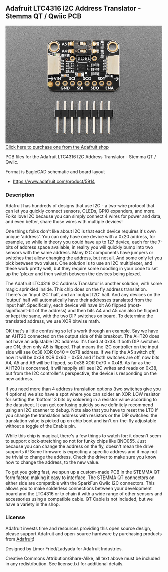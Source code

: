 ## Adafruit LTC4316 I2C Address Translator - Stemma QT / Qwiic PCB

<a href="http://www.adafruit.com/products/5914"><img src="assets/5914.jpg?raw=true" width="500px"><br/>
Click here to purchase one from the Adafruit shop</a>

PCB files for the Adafruit LTC4316 I2C Address Translator - Stemma QT / Qwiic. 

Format is EagleCAD schematic and board layout
* https://www.adafruit.com/product/5914

### Description

Adafruit has hundreds of designs that use I2C - a two-wire protocol that can let you quickly connect sensors, OLEDs, GPIO expanders, and more. Folks love I2C because you can simply connect 4 wires for power and data, and even better, share those wires with multiple devices!

One things folks don't like about I2C is that each device requires it's own unique 'address'. You can only have one device with a 0x20 address, for example, so while in theory you could have up to 127 device, each for the 7-bits of address space available, in reality you will quickly bump into two sensors with the same address. Many I2C components have jumpers or switches that allow changing the address, but not all. And some only let you pick between two values. One solution is to use an I2C multiplexer,  and these work pretty well, but they require some noodling in your code to set up the 'plexer and then switch between the devices being plexed.

The Adafruit LTC4316 I2C Address Translator is another solution, with some magic sprinkled inside. This chip does on the fly address translation. There's an 'input I2C' half, and an 'output I2C' half. And any devices on the 'output' half will automatically have their addresses translated from the input half. Specifically, each device will have bit A6 flipped  (most-significant-bit of the address) and then bits A4 and A5 can also be flipped or kept the same, with the two DIP switches on board. To determine the translated address, we use XOR bitwise math.

OK that's a little confusing so let's work through an example. Say we have an AHT20 connected on the output side of this breakout. The AHT20 does not have an adjustable I2C address: it's fixed at 0x38. If both DIP switches are ON, then only A6 is flipped. That means the I2C controller on the input side will see 0x38 XOR 0x40 = 0x78 address. If we flip the A5 switch off, now it will be 0x38 XOR 0x60 = 0x58 and if both switches are off, now bits A4, A5 and A6 will be flipped, so 0x38 XOR 0x70 = 0x48. As far as the AHT20 is concerned, it will happily still see I2C writes and reads on 0x38, but from the I2C controller's perspective, the device is responding on the new address.

If you need more than 4 address translation options (two switches give you 4 options) we also have a spot where you can solder an XOR_LOW resistor for setting the 'bottom' 3 bits by soldering in a resistor value according to the datasheet. It can get confusing quickly so we definitely recommend using an I2C scanner to debug. Note also that you have to reset the LTC if you change the translation address with resistors or the DIP switches: the translation value is picked up on chip boot and isn't on-the-fly adjustable without a toggle of the Enable pin.

While this chip is magical, there's a few things to watch for: it doesn't seem to support clock-stretching so not for funky chips like BNO055. Just because you can change the address on the fly, doesn't mean the drive supports it! Some firmware is expecting a specific address and it may not be trivial to change the address. Check the driver to make sure you know how to change the address, to the new value.

To get you going fast, we spun up a custom-made PCB in the STEMMA QT form factor, making it easy to interface. The STEMMA QT connectors on either side are compatible with the SparkFun Qwiic I2C connectors. This allows you to make solderless connections between your development board and the LTC4316 or to chain it with a wide range of other sensors and accessories using a compatible cable. QT Cable is not included, but we have a variety in the shop. 

### License

Adafruit invests time and resources providing this open source design, please support Adafruit and open-source hardware by purchasing products from [Adafruit](https://www.adafruit.com)!

Designed by Limor Fried/Ladyada for Adafruit Industries.

Creative Commons Attribution/Share-Alike, all text above must be included in any redistribution. 
See license.txt for additional details.
